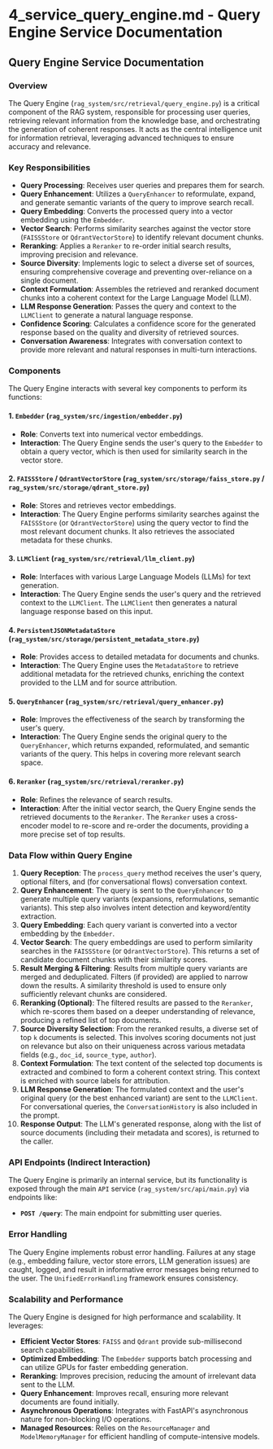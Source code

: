 # 4_service_query_engine.md - Query Engine Service Documentation

## Query Engine Service Documentation

### Overview

The Query Engine (`rag_system/src/retrieval/query_engine.py`) is a critical component of the RAG system, responsible for processing user queries, retrieving relevant information from the knowledge base, and orchestrating the generation of coherent responses. It acts as the central intelligence unit for information retrieval, leveraging advanced techniques to ensure accuracy and relevance.

### Key Responsibilities

*   **Query Processing**: Receives user queries and prepares them for search.
*   **Query Enhancement**: Utilizes a `QueryEnhancer` to reformulate, expand, and generate semantic variants of the query to improve search recall.
*   **Query Embedding**: Converts the processed query into a vector embedding using the `Embedder`.
*   **Vector Search**: Performs similarity searches against the vector store (`FAISSStore` or `QdrantVectorStore`) to identify relevant document chunks.
*   **Reranking**: Applies a `Reranker` to re-order initial search results, improving precision and relevance.
*   **Source Diversity**: Implements logic to select a diverse set of sources, ensuring comprehensive coverage and preventing over-reliance on a single document.
*   **Context Formulation**: Assembles the retrieved and reranked document chunks into a coherent context for the Large Language Model (LLM).
*   **LLM Response Generation**: Passes the query and context to the `LLMClient` to generate a natural language response.
*   **Confidence Scoring**: Calculates a confidence score for the generated response based on the quality and diversity of retrieved sources.
*   **Conversation Awareness**: Integrates with conversation context to provide more relevant and natural responses in multi-turn interactions.

### Components

The Query Engine interacts with several key components to perform its functions:

#### 1. `Embedder` (`rag_system/src/ingestion/embedder.py`)

*   **Role**: Converts text into numerical vector embeddings.
*   **Interaction**: The Query Engine sends the user's query to the `Embedder` to obtain a query vector, which is then used for similarity search in the vector store.

#### 2. `FAISSStore` / `QdrantVectorStore` (`rag_system/src/storage/faiss_store.py` / `rag_system/src/storage/qdrant_store.py`)

*   **Role**: Stores and retrieves vector embeddings.
*   **Interaction**: The Query Engine performs similarity searches against the `FAISSStore` (or `QdrantVectorStore`) using the query vector to find the most relevant document chunks. It also retrieves the associated metadata for these chunks.

#### 3. `LLMClient` (`rag_system/src/retrieval/llm_client.py`)

*   **Role**: Interfaces with various Large Language Models (LLMs) for text generation.
*   **Interaction**: The Query Engine sends the user's query and the retrieved context to the `LLMClient`. The `LLMClient` then generates a natural language response based on this input.

#### 4. `PersistentJSONMetadataStore` (`rag_system/src/storage/persistent_metadata_store.py`)

*   **Role**: Provides access to detailed metadata for documents and chunks.
*   **Interaction**: The Query Engine uses the `MetadataStore` to retrieve additional metadata for the retrieved chunks, enriching the context provided to the LLM and for source attribution.

#### 5. `QueryEnhancer` (`rag_system/src/retrieval/query_enhancer.py`)

*   **Role**: Improves the effectiveness of the search by transforming the user's query.
*   **Interaction**: The Query Engine sends the original query to the `QueryEnhancer`, which returns expanded, reformulated, and semantic variants of the query. This helps in covering more relevant search space.

#### 6. `Reranker` (`rag_system/src/retrieval/reranker.py`)

*   **Role**: Refines the relevance of search results.
*   **Interaction**: After the initial vector search, the Query Engine sends the retrieved documents to the `Reranker`. The `Reranker` uses a cross-encoder model to re-score and re-order the documents, providing a more precise set of top results.

### Data Flow within Query Engine

1.  **Query Reception**: The `process_query` method receives the user's query, optional filters, and (for conversational flows) conversation context.
2.  **Query Enhancement**: The query is sent to the `QueryEnhancer` to generate multiple query variants (expansions, reformulations, semantic variants). This step also involves intent detection and keyword/entity extraction.
3.  **Query Embedding**: Each query variant is converted into a vector embedding by the `Embedder`.
4.  **Vector Search**: The query embeddings are used to perform similarity searches in the `FAISSStore` (or `QdrantVectorStore`). This returns a set of candidate document chunks with their similarity scores.
5.  **Result Merging & Filtering**: Results from multiple query variants are merged and deduplicated. Filters (if provided) are applied to narrow down the results. A similarity threshold is used to ensure only sufficiently relevant chunks are considered.
6.  **Reranking (Optional)**: The filtered results are passed to the `Reranker`, which re-scores them based on a deeper understanding of relevance, producing a refined list of top documents.
7.  **Source Diversity Selection**: From the reranked results, a diverse set of top `k` documents is selected. This involves scoring documents not just on relevance but also on their uniqueness across various metadata fields (e.g., `doc_id`, `source_type`, `author`).
8.  **Context Formulation**: The text content of the selected top documents is extracted and combined to form a coherent context string. This context is enriched with source labels for attribution.
9.  **LLM Response Generation**: The formulated context and the user's original query (or the best enhanced variant) are sent to the `LLMClient`. For conversational queries, the `ConversationHistory` is also included in the prompt.
10. **Response Output**: The LLM's generated response, along with the list of source documents (including their metadata and scores), is returned to the caller.

### API Endpoints (Indirect Interaction)

The Query Engine is primarily an internal service, but its functionality is exposed through the main `API` service (`rag_system/src/api/main.py`) via endpoints like:

*   **`POST /query`**: The main endpoint for submitting user queries.

### Error Handling

The Query Engine implements robust error handling. Failures at any stage (e.g., embedding failure, vector store errors, LLM generation issues) are caught, logged, and result in informative error messages being returned to the user. The `UnifiedErrorHandling` framework ensures consistency.

### Scalability and Performance

The Query Engine is designed for high performance and scalability. It leverages:

*   **Efficient Vector Stores**: `FAISS` and `Qdrant` provide sub-millisecond search capabilities.
*   **Optimized Embedding**: The `Embedder` supports batch processing and can utilize GPUs for faster embedding generation.
*   **Reranking**: Improves precision, reducing the amount of irrelevant data sent to the LLM.
*   **Query Enhancement**: Improves recall, ensuring more relevant documents are found initially.
*   **Asynchronous Operations**: Integrates with FastAPI's asynchronous nature for non-blocking I/O operations.
*   **Managed Resources**: Relies on the `ResourceManager` and `ModelMemoryManager` for efficient handling of compute-intensive models.